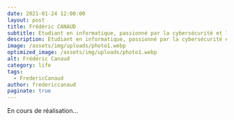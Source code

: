 ```yaml
---
date: 2021-01-24 12:00:00
layout: post
title: Frédéric CANAUD
subtitle: Etudiant en informatique, passionné par la cybersécurité et le développement web
description: Etudiant en informatique, passionné par la cybersécurité et le développement web
image: /assets/img/uploads/photo1.webp
optimized_image: /assets/img/uploads/photo1.webp
alt: Frédéric Canaud
category: life
tags:
  - FredericCanaud
author: fredericcanaud
paginate: true
---
```


En cours de réalisation...
